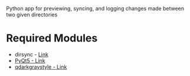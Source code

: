 <p>Python app for previewing, syncing, and logging changes made between two given directories</p>

<h1>Required Modules</h1>
<ul>
    <li>dirsync - <a href="https://pypi.org/project/dirsync/">Link</href></li>
    <li>PyQt5 - <a href="https://pypi.org/project/PyQt5/">Link</href></li>
    <li>qdarkgraystyle - <a href="https://pypi.org/project/qdarkgraystyle/">Link</href></li>
</ul>
